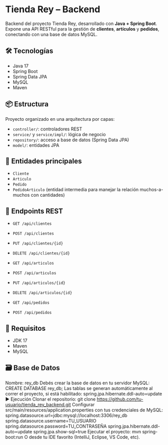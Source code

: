 # Tienda Rey – Backend

Backend del proyecto Tienda Rey, desarrollado con **Java + Spring Boot**. Expone una API RESTful para la gestión de **clientes**, **artículos** y **pedidos**, conectando con una base de datos MySQL.

## 🛠 Tecnologías

- Java 17
- Spring Boot
- Spring Data JPA
- MySQL
- Maven

## 📦 Estructura

Proyecto organizado en una arquitectura por capas:

- `controller/`: controladores REST
- `service/` y `service/impl/`: lógica de negocio
- `repository/`: acceso a base de datos (Spring Data JPA)
- `model/`: entidades JPA

## 📄 Entidades principales

- `Cliente`
- `Articulo`
- `Pedido`
- `PedidoArticulo` (entidad intermedia para manejar la relación muchos-a-muchos con cantidades)

## 🔌 Endpoints REST

- `GET /api/clientes`
- `POST /api/clientes`
- `PUT /api/clientes/{id}`
- `DELETE /api/clientes/{id}`

- `GET /api/articulos`
- `POST /api/articulos`
- `PUT /api/articulos/{id}`
- `DELETE /api/articulos/{id}`

- `GET /api/pedidos`
- `POST /api/pedidos`

## 🧱 Requisitos

- JDK 17
- Maven
- MySQL

## 🗃 Base de Datos

Nombre: rey_db
Debés crear la base de datos en tu servidor MySQL:
CREATE DATABASE rey_db;
Las tablas se generan automáticamente al correr el proyecto, si está habilitado: spring.jpa.hibernate.ddl-auto=update
▶️ Ejecución
Clonar el repositorio:
git clone https://github.com/tu-usuario/tienda_rey_backend.git
Configurar src/main/resources/application.properties con tus credenciales de MySQL:
spring.datasource.url=jdbc:mysql://localhost:3306/rey_db
spring.datasource.username=TU_USUARIO
spring.datasource.password=TU_CONTRASEÑA
spring.jpa.hibernate.ddl-auto=update
spring.jpa.show-sql=true
Ejecutar el proyecto:
mvn spring-boot:run
O desde tu IDE favorito (IntelliJ, Eclipse, VS Code, etc).
